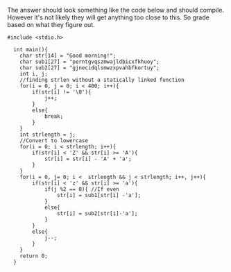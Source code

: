 The answer should look something like the code below and should compile.  However it's not likely they will get anything too close to this.  So grade based on what they figure out.

	#include <stdio.h>
	
	  int main(){
		char str[14] = "Good morning!";
		char sub1[27] = "perntgvqszmwajldbicxfkhuoy";
		char sub2[27] = "gjnecidqlsmwzxpvahbfkortuy";
		int i, j;
		//finding strlen without a statically linked function
		for(i = 0, j = 0; i < 400; i++){
			if(str[i] != '\0'){
				j++;
			}
			else{
				break;
			}
		}
		int strlength = j;
		//Convert to lowercase
		for(i = 0; i < strlength; i++){
			if(str[i] < 'Z' && str[i] >= 'A'){
				str[i] = str[i] - 'A' + 'a';
			}
		}
		for(i = 0, j= 0; i <  strlength && j < strlength; i++, j++){
			if(str[i] < 'z' && str[i] >= 'a'){
				if(j %2 == 0){ //If even
					str[i] = sub1[str[i] -'a'];
				}
				else{
					str[i] = sub2[str[i]-'a'];
				}
			}
			else{
				j--;
			}
		}
		return 0;	
	  }
